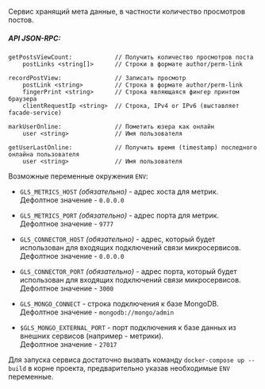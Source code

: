 
Сервис хранящий мета данные, в частности количество просмотров постов.

##### API JSON-RPC:

```
getPostsViewCount:            // Получить количество просмотров поста
    postLinks <string[]>      // Строки в формате author/perm-link

recordPostView:               // Записать просмотр
    postLink <string>         // Строка в формате author/perm-link
    fingerPrint <string>      // Строка являющаяся фингер принтом браузера
    clientRequestIp <string>  // Строка, IPv4 or IPv6 (выставляет facade-service)

markUserOnline:               // Пометить юзера как онлайн
    user <string>             // Имя пользователя

getUserLastOnline:            // Получить время (timestamp) последного онлайна пользователя
    user <string>             // Имя пользователя
```

Возможные переменные окружения `ENV`:

-   `GLS_METRICS_HOST` _(обязательно)_ - адрес хоста для метрик.  
    Дефолтное значение - `0.0.0.0`

-   `GLS_METRICS_PORT` _(обязательно)_ - адрес порта для метрик.  
    Дефолтное значение - `9777`

-   `GLS_CONNECTOR_HOST` _(обязательно)_ - адрес, который будет использован для входящих подключений связи микросервисов.  
    Дефолтное значение - `0.0.0.0`

-   `GLS_CONNECTOR_PORT` _(обязательно)_ - адрес порта, который будет использован для входящих подключений связи микросервисов.  
    Дефолтное значение - `3000`

-   `GLS_MONGO_CONNECT` - строка подключения к базе MongoDB.  
    Дефолтное значение - `mongodb://mongo/admin`

-   `$GLS_MONGO_EXTERNAL_PORT` - порт подключения к базе данных из внешних сервисов (например - метрики).  
    Дефолтное значение - `27017`

Для запуска сервиса достаточно вызвать команду `docker-compose up --build` в корне проекта, предварительно указав
необходимые `ENV` переменные.
